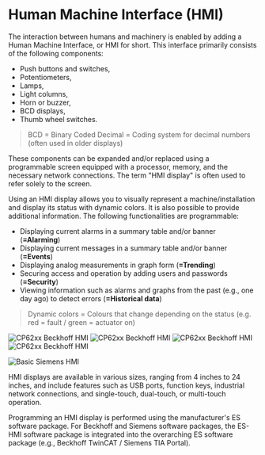# Human Machine Interface (HMI)

The interaction between humans and machinery is enabled by adding a Human Machine Interface, or HMI for short. This interface primarily consists of the following components:
- Push buttons and switches,
- Potentiometers,
- Lamps,
- Light columns,
- Horn or buzzer,
- BCD displays,
- Thumb wheel switches.

> BCD = Binary Coded Decimal = Coding system for decimal numbers (often used in older displays)

These components can be expanded and/or replaced using a programmable screen equipped with a processor, memory, and the necessary network connections. The term "HMI display" is often used to refer solely to the screen.

Using an HMI display allows you to visually represent a machine/installation and display its status with dynamic colors. It is also possible to provide additional information. The following functionalities are programmable:
- Displaying current alarms in a summary table and/or banner (**=Alarming**)
- Displaying current messages in a summary table and/or banner (**=Events**)
- Displaying analog measurements in graph form (**=Trending**)
- Securing access and operation by adding users and passwords (**=Security**)
- Viewing information such as alarms and graphs from the past (e.g., one day ago) to detect errors (**=Historical data**)

> Dynamic colors = Colours that change depending on the status (e.g. red = fault / green = actuator on)

![CP62xx Beckhoff HMI](/images/Beckhoff_hmi1.png "CP62xx Beckhoff HMI, ©2020 Beckhoff") ![CP62xx Beckhoff HMI](/images/Beckhoff_hmi2.png "CP62xx Beckhoff HMI, ©2020 Beckhoff") ![CP62xx Beckhoff HMI](/images/Beckhoff_hmi3.png "CP62xx Beckhoff HMI, ©2020 Beckhoff") ![CP62xx Beckhoff HMI](/images/Beckhoff_hmi4.png "CP62xx Beckhoff HMI, ©2020 Beckhoff") 

![Basic Siemens HMI](/images/siemens_basic_hmi.png "Siemens Basic Panels, ©2020 Siemens") 

HMI displays are available in various sizes, ranging from 4 inches to 24 inches, and include features such as USB ports, function keys, industrial network connections, and single-touch, dual-touch, or multi-touch operation.

Programming an HMI display is performed using the manufacturer's ES software package. For Beckhoff and Siemens software packages, the ES-HMI software package is integrated into the overarching ES software package (e.g., Beckhoff TwinCAT / Siemens TIA Portal).